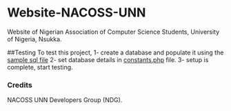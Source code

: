 # Website-NACOSS-UNN
Website of Nigerian Association of Computer Science Students, University of Nigeria, Nsukka.

##Testing
To test this project,
1- create a database and populate it using the [sample sql file](https://github.com/NDGProjects/Website-NACOSS-UNN/blob/master/prototype/nacoss_db.sql)
2- set database details in [constants.php](https://github.com/NDGProjects/Website-NACOSS-UNN/blob/master/constants.php) file.
3- setup is complete, start testing. 

### Credits
NACOSS UNN Developers Group (NDG).